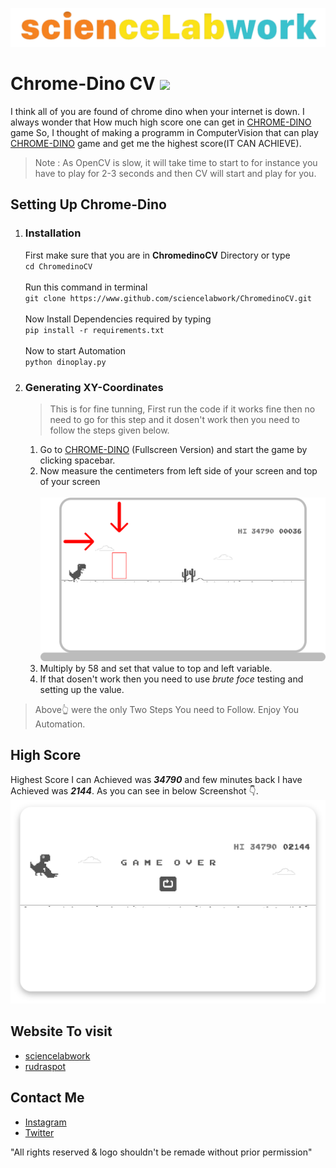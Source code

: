 ![logo](https://github.com/scienceLabwork/Rock_paper_scissor/blob/master/Wholelogo%20copy%202.png)

# Chrome-Dino CV <img src="https://media.giphy.com/media/J4reC3QtQeQNoVQM6U/giphy.gif" width="25px">
I think all of you are found of chrome dino when your internet is down. I always wonder that How much high score one can get in [CHROME-DINO](chrome://dino) game So, I thought of making a programm in ComputerVision that can play [CHROME-DINO](chrome://dino) game and get me the highest score(IT CAN ACHIEVE).

> Note : As OpenCV is slow, it will take time to start to for instance you have to play for 2-3 seconds and then CV will start and play for you.

## Setting Up Chrome-Dino

1. ### Installation <br>
    First make sure that you are in **ChromedinoCV** Directory or type<br>
    `cd ChromedinoCV`<br><br>
    Run this command in terminal<br>
    `git clone https://www.github.com/sciencelabwork/ChromedinoCV.git`<br><br>
    Now Install Dependencies required by typing<br>
    `pip install -r requirements.txt`<br><br>
    Now to start Automation <br>
    `python dinoplay.py`

2. ### Generating XY-Coordinates
    > This is for fine tunning, First run the code if it works fine then no need to go for this step and it dosen't work then you need to follow the steps given below.<br>
    1. Go to [CHROME-DINO](chrome://dino) (Fullscreen Version) and start the game by clicking spacebar.
    2. Now measure the centimeters from left side of your screen and top of your screen <br><br>
    ![chrome-dino-sciencelabwork](images/mockup1.png)<br>
    3. Multiply by 58 and set that value to top and left variable.
    4. If that dosen't work then you need to use _brute foce_ testing and setting up the value.

> Above👆 were the only Two Steps You need to Follow. Enjoy You Automation.

## High Score

Highest Score I can Achieved was ***34790*** and few minutes back I have Achieved was ***2144***. As you can see in below Screenshot 👇.
![high score in dino](images/highscore.png)

## Website To visit

* [sciencelabwork](http://www.sciencelabwork.cf) <br>
* [rudraspot](http://rudraspot.me)

## Contact Me

* [Instagram](https://www.instagram.com/rudra_shah_) <br>
* [Twitter](https://www.twitter.com/labworkscience)

"All rights reserved & logo shouldn't be remade without prior permission"